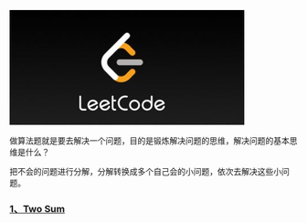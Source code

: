 ![](.\pictures\Pic.png)

做算法题就是要去解决一个问题，目的是锻炼解决问题的思维，解决问题的基本思维是什么？

把不会的问题进行分解，分解转换成多个自己会的小问题，依次去解决这些小问题。



### [1、Two Sum](https://github.com/ShiMengjie/LeetCode/blob/master/Q_001.md)

